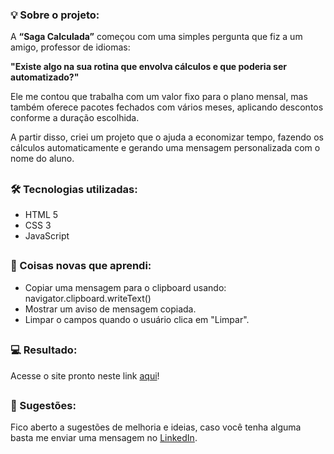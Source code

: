 ### 💡 Sobre o projeto:

A **“Saga Calculada”** começou com uma simples pergunta que fiz a um amigo, professor de idiomas: 

**"Existe algo na sua rotina que envolva cálculos e que poderia ser automatizado?"**  

Ele me contou que trabalha com um valor fixo para o plano mensal, mas também oferece pacotes fechados com vários meses, aplicando descontos conforme a duração escolhida.  

A partir disso, criei um projeto que o ajuda a economizar tempo, fazendo os cálculos automaticamente e gerando uma mensagem personalizada com o nome do aluno.

##

### 🛠 Tecnologias utilizadas:

- HTML 5
- CSS 3
- JavaScript

##

### 📝 Coisas novas que aprendi:

- Copiar uma mensagem para o clipboard usando: navigator.clipboard.writeText()
- Mostrar um aviso de mensagem copiada.
- Limpar o campos quando o usuário clica em "Limpar".

##

### 💻 Resultado:

Acesse o site pronto neste link [aqui](https://oliveltonsantos.github.io/sagacalculada/)!

##

### 💬 Sugestões:

Fico aberto a sugestões de melhoria e ideias, caso você tenha alguma basta me enviar uma mensagem no [LinkedIn](https://www.linkedin.com/in/oliveltonsantos/).
